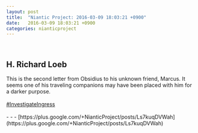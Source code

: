 ```yaml
---
layout: post
title:  "Niantic Project: 2016-03-09 18:03:21 +0900"
date:   2016-03-09 18:03:21 +0900
categories: nianticproject
---
```

<div class="shared"><br /><h2>H. Richard Loeb</h2>This is the second letter from Obsidius to his unknown friend, Marcus. It seems one of his traveling companions may have been placed with him for a darker purpose.<br /><br /><a rel="nofollow" class="ot-hashtag" href="https://plus.google.com/s/%23InvestigateIngress">#InvestigateIngress</a><br /><br /></div>
- - -
[https://plus.google.com/+NianticProject/posts/Ls7kuqDVWah](https://plus.google.com/+NianticProject/posts/Ls7kuqDVWah)
